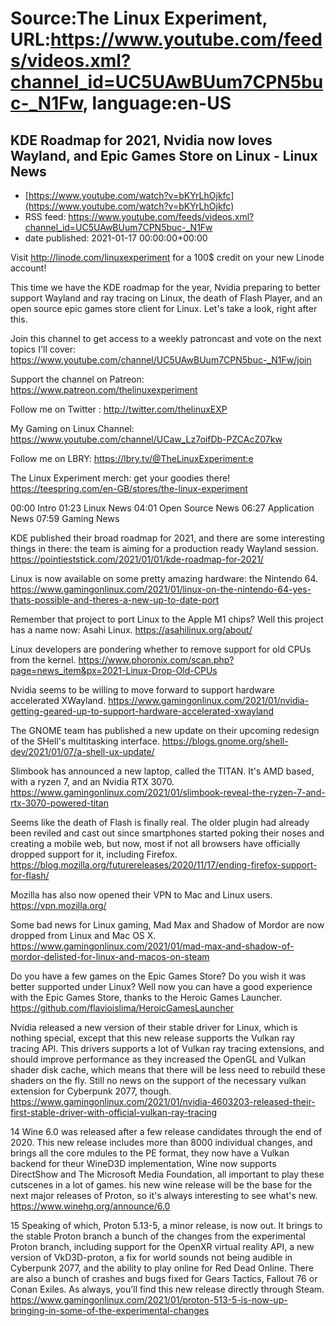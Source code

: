 # Source:The Linux Experiment, URL:https://www.youtube.com/feeds/videos.xml?channel_id=UC5UAwBUum7CPN5buc-_N1Fw, language:en-US

## KDE Roadmap for 2021, Nvidia now loves Wayland, and Epic Games Store on Linux - Linux News
 - [https://www.youtube.com/watch?v=bKYrLhOjkfc](https://www.youtube.com/watch?v=bKYrLhOjkfc)
 - RSS feed: https://www.youtube.com/feeds/videos.xml?channel_id=UC5UAwBUum7CPN5buc-_N1Fw
 - date published: 2021-01-17 00:00:00+00:00

Visit http://linode.com/linuxexperiment for a 100$ credit on your new Linode account!

This time we have the KDE roadmap for the year, Nvidia preparing to better support Wayland and ray tracing on Linux, the death of Flash Player, and an open source epic games store client for Linux. Let's take a look, right after this.

Join this channel to get access to a weekly patroncast and vote on the next topics I'll cover:
https://www.youtube.com/channel/UC5UAwBUum7CPN5buc-_N1Fw/join

Support the channel on Patreon: 
https://www.patreon.com/thelinuxexperiment

Follow me on Twitter : http://twitter.com/thelinuxEXP

My Gaming on Linux Channel: https://www.youtube.com/channel/UCaw_Lz7oifDb-PZCAcZ07kw

Follow me on LBRY: https://lbry.tv/@TheLinuxExperiment:e

The Linux Experiment merch: get your goodies there! https://teespring.com/en-GB/stores/the-linux-experiment

00:00 Intro
01:23 Linux News
04:01 Open Source News
06:27 Application News
07:59 Gaming News

KDE published their broad roadmap for 2021, and there are some interesting things in there: the team is aiming for a production ready Wayland session.
https://pointieststick.com/2021/01/01/kde-roadmap-for-2021/

Linux is now available on some pretty amazing hardware: the Nintendo 64. https://www.gamingonlinux.com/2021/01/linux-on-the-nintendo-64-yes-thats-possible-and-theres-a-new-up-to-date-port

Remember that project to port Linux to the Apple M1 chips? Well this project has a name now: Asahi Linux.
https://asahilinux.org/about/

Linux developers are pondering whether to remove support for old CPUs from the kernel.
https://www.phoronix.com/scan.php?page=news_item&px=2021-Linux-Drop-Old-CPUs

Nvidia seems to be willing to move forward to support hardware accelerated XWayland.
https://www.gamingonlinux.com/2021/01/nvidia-getting-geared-up-to-support-hardware-accelerated-xwayland

The GNOME team has published a new update on their upcoming redesign of the SHell's multitasking interface.
https://blogs.gnome.org/shell-dev/2021/01/07/a-shell-ux-update/

Slimbook has announced a new laptop, called the TITAN. It's AMD based, with a ryzen 7, and an Nvidia RTX 3070. 
https://www.gamingonlinux.com/2021/01/slimbook-reveal-the-ryzen-7-and-rtx-3070-powered-titan

Seems like the death of Flash is finally real. The older plugin had already been reviled and cast out since smartphones started poking their noses and creating a mobile web, but now, most if not all browsers have officially dropped support for it, including Firefox.
https://blog.mozilla.org/futurereleases/2020/11/17/ending-firefox-support-for-flash/

Mozilla has also now opened their VPN to Mac and Linux users.
https://vpn.mozilla.org/

Some bad news for Linux gaming, Mad Max and Shadow of Mordor are now dropped from Linux and Mac OS X. https://www.gamingonlinux.com/2021/01/mad-max-and-shadow-of-mordor-delisted-for-linux-and-macos-on-steam

Do you have a few games on the Epic Games Store? Do you wish it was better supported under Linux? Well now you can have a good experience with the Epic Games Store, thanks to the Heroic Games Launcher. https://github.com/flavioislima/HeroicGamesLauncher

Nvidia released a new version of their stable driver for Linux, which is nothing special, except that this new release supports the Vulkan ray tracing API. This drivers supports a lot of Vulkan ray tracing extensions, and should improve performance as they increased the OpenGL and Vulkan shader disk cache, which means that there will be less need to rebuild these shaders on the fly. Still no news on the support of the necessary vulkan extension for Cyberpunk 2077, though.
https://www.gamingonlinux.com/2021/01/nvidia-4603203-released-their-first-stable-driver-with-official-vulkan-ray-tracing

14
Wine 6.0 was released after a few release candidates  through the end of 2020. This new release includes more than 8000 individual changes, and brings all the core mdules to the PE format, they now have a Vulkan backend for theur WineD3D implementation, Wine now supports DirectShow and The Microsoft Media Foundation, all important to play these cutscenes in a lot of games. his new wine release will be the base for the next major releases of Proton, so it's always interesting to see what's new.
https://www.winehq.org/announce/6.0


15
Speaking of which, Proton 5.13-5, a minor release, is now out. It brings to the stable Proton branch a bunch of the changes from the experimental Proton branch, including support for the OpenXR virtual reality API, a new version of VkD3D-proton, a fix for world sounds not being audible in Cyberpunk 2077, and the ability to play online for Red Dead Online. There are also a bunch of crashes and bugs fixed for Gears Tactics, Fallout 76 or Conan Exiles. As always, you'll find this new release directly through Steam.
https://www.gamingonlinux.com/2021/01/proton-513-5-is-now-up-bringing-in-some-of-the-experimental-changes

